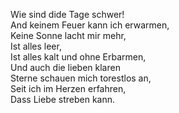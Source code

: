 Wie sind dide Tage schwer!  
And keinem Feuer kann ich erwarmen,  
Keine Sonne lacht mir mehr,  
Ist alles leer,  
Ist alles kalt und ohne Erbarmen,  
Und auch die lieben klaren  
Sterne schauen mich torestlos an,  
Seit ich im Herzen erfahren,  
Dass Liebe streben kann.
